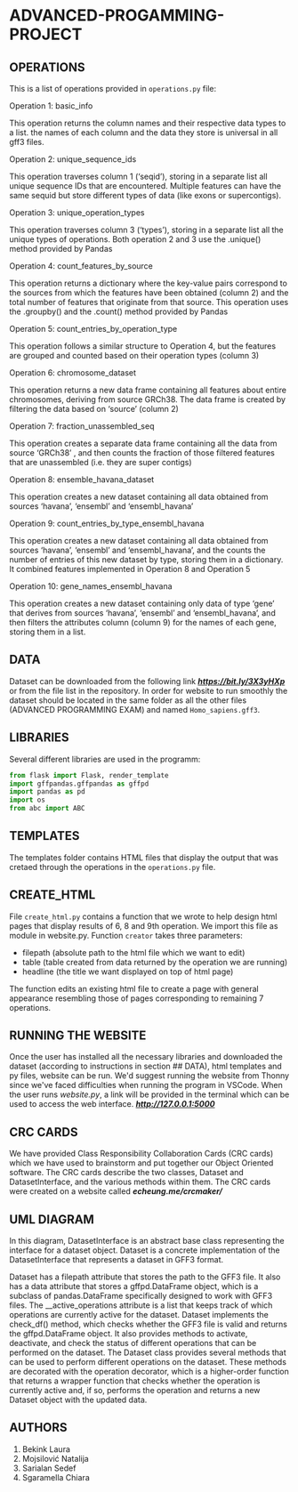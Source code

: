 # ADVANCED-PROGAMMING-PROJECT
 
###

## OPERATIONS
This is a list of operations provided in ```operations.py``` file:


Operation 1: basic_info

This operation returns the column names and their respective data types to a list. the names of each column and the data they store is universal in all gff3 files.

Operation 2: unique_sequence_ids

This operation traverses column 1 (‘seqid’), storing in a separate list all unique sequence IDs that are encountered. Multiple features can have the same sequid but store different types of data (like exons or supercontigs).

Operation 3: unique_operation_types

This operation traverses column 3 (‘types’), storing in a separate list all the unique types of operations. Both operation 2 and 3 use the .unique() method provided by Pandas

Operation 4:  count_features_by_source

This operation returns a dictionary where the key-value pairs correspond to the sources from which the features have been obtained (column 2) and the total number of features that originate from that source. This operation uses the .groupby() and the .count() method provided by Pandas

Operation 5: count_entries_by_operation_type

This operation follows a similar structure to Operation 4, but the features are grouped and counted based on their operation types (column 3)

Operation 6: chromosome_dataset

This operation returns a new data frame containing all features about entire chromosomes, deriving from source GRCh38. The data frame is created by filtering the data based on ‘source’ (column 2)

Operation 7: fraction_unassembled_seq

This operation creates a separate data frame containing all the data from source ‘GRCh38’ , and then counts the fraction of those filtered features that are unassembled (i.e. they are super contigs)

Operation 8: ensemble_havana_dataset

This operation creates a new dataset containing all data obtained from sources ‘havana’, ‘ensembl’ and ‘ensembl_havana’

Operation 9: count_entries_by_type_ensembl_havana

This operation creates a new dataset containing all data obtained from sources ‘havana’, ‘ensembl’ and ‘ensembl_havana’, and the counts the number of entries of this new dataset by type, storing them in a dictionary. It combined features implemented in Operation 8 and Operation 5

Operation 10: gene_names_ensembl_havana

This operation creates a new dataset containing only data of type ‘gene’ that derives from sources ‘havana’, ‘ensembl’ and ‘ensembl_havana’, and then filters the attributes column (column 9) for the names of each gene, storing them in a list.

## DATA
Dataset can be downloaded from the following link ***https://bit.ly/3X3yHXp*** or from the file list in the repository. In order for website to run smoothly the dataset should be located in the same folder as all the other files (ADVANCED PROGRAMMING EXAM) and named ```Homo_sapiens.gff3```. 

## LIBRARIES
Several different libraries are used in the programm:
```python
from flask import Flask, render_template
import gffpandas.gffpandas as gffpd
import pandas as pd
import os
from abc import ABC
```
## TEMPLATES
The templates folder contains HTML files that display the output that was cretaed through the operations in the ```operations.py``` file.

## CREATE_HTML
File ```create_html.py``` contains a function that we wrote to help design html pages that display results of 6, 8 and 9th operation. We import this file as module in website.py. Function ```creator``` takes three parameters:
 - filepath (absolute path to the html file which we want to edit)
 - table (table created from data returned by the operation we are running)
 - headline (the title we want displayed on top of html page)

The function edits an existing html file to create a page with general appearance resembling those of pages corresponding to remaining 7 operations. 

## RUNNING THE WEBSITE
Once the user has installed all the necessary libraries and downloaded the dataset (according to instructions in section ## DATA), html templates and py files, website can be run. We'd suggest running the website from Thonny since we've faced difficulties when running the program in VSCode. When the user runs *website.py*, a link will be provided in the terminal which can be used to access the web interface.
***http://127.0.0.1:5000***

## CRC CARDS
We have provided Class Responsibility Collaboration Cards (CRC cards) which we have used to brainstorm and put together our Object Oriented software. The CRC cards describe the two classes, Dataset and DatasetInterface, and the various methods within them. The CRC cards were created on a website called ***echeung.me/crcmaker/***

## UML DIAGRAM
In this diagram, DatasetInterface is an abstract base class representing the interface for a dataset object. Dataset is a concrete implementation of the DatasetInterface that represents a dataset in GFF3 format.

Dataset has a filepath attribute that stores the path to the GFF3 file. It also has a data attribute that stores a gffpd.DataFrame object, which is a subclass of pandas.DataFrame specifically designed to work with GFF3 files. The __active_operations attribute is a list that keeps track of which operations are currently active for the dataset. Dataset implements the check_df() method, which checks whether the GFF3 file is valid and returns the gffpd.DataFrame object. It also provides methods to activate, deactivate, and check the status of different operations that can be performed on the dataset. The Dataset class provides several methods that can be used to perform different operations on the dataset. These methods are decorated with the operation decorator, which is a higher-order function that returns a wrapper function that checks whether the operation is currently active and, if so, performs the operation and returns a new Dataset object with the updated data.
## AUTHORS
1. Bekink Laura
2. Mojsilović Natalija
3. Sarialan Sedef
4. Sgaramella Chiara
